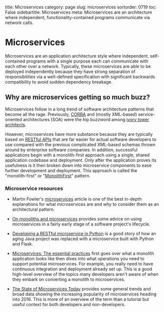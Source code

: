 title: Microservices
category: page
slug: microservices
sortorder: 0719
toc: False
sidebartitle: Microservices
meta: Microservices are an architecture where independent, functionality-contained programs communicate via network calls.


# Microservices
Microservices are an application architecture style where independent,
self-contained programs with a single purpose each can communicate with
each other over a network. Typically, these microservices are able to be
deployed independently because they have strong separation of 
responsibilities via a well-defined specification with significant 
backwards compatibility to avoid sudden dependency breakage.


## Why are microservices getting so much buzz?
Microservices follow in a long trend of software architecture patterns
that become all the rage. Previously, 
[CORBA](https://en.wikipedia.org/wiki/Common_Object_Request_Broker_Architecture) 
and (mostly XML-based) service-oriented architectures (SOA) were the
hip buzzword among 
[ivory tower architects](http://www.igloocoder.com/2271/ivory-tower-architect).

However, microservices have more substance because they are typically based
on [RESTful APIs](/application-programming-interfaces.html) that are far
easier for actual software developers to use compared with the previous 
complicated XML-based schemas thrown around by enterprise software companies.
In addition, successful applications begin with a monolith-first approach using
a single, shared application codebase and deployment. Only after the application
proves its usefulness is it then broken down into microservice components to
ease further development and deployment. This approach is called the 
"monolith-first" or 
"[MonolithFirst](http://martinfowler.com/bliki/MonolithFirst.html)" pattern.


### Microservice resources
* Martin Fowler's 
  [microservices](http://martinfowler.com/articles/microservices.html)
  article is one of the best in-depth explanations for what microservices are
  and why to consider them as an architectural pattern.

* [On monoliths and microservices](http://dev.otto.de/2015/09/30/on-monoliths-and-microservices/)
  provides some advice on using microservices in a fairly early stage of
  a software project's lifecycle.

* [Developing a RESTful microservice in Python](http://www.skybert.net/python/developing-a-restful-micro-service-in-python/)
  is a good story of how an aging Java project was replaced with a
  microservice built with Python and Flask.

* [Microservices: The essential practices](http://technologyconversations.com/2015/11/10/microservices-the-essential-practices/)
  first goes over what a monolith application looks like then dives into what 
  operations you need to support potential microservices. For example, you really 
  need to have continuous integration and deployment already set up. This is a
  good high-level overview of the topics many developers aren't aware of when they
  embark on converting a monolith to microservices.

* [The State of Microservices Today](http://blog.codeship.com/the-state-of-microservices-today/)
  provides some general trends and broad data showing the increasing 
  popularity of microservices heading into 2016. This is more of an
  overview of the term than a tutorial but useful context for both
  developers and non-developers.


